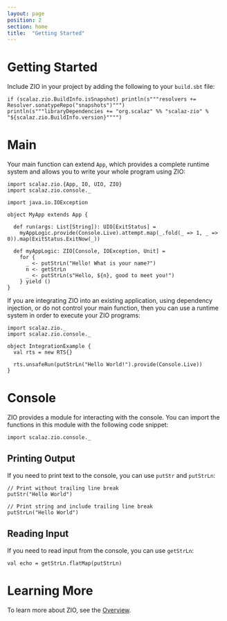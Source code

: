 ```yaml
---
layout: page
position: 2
section: home
title:  "Getting Started"
---
```


# Getting Started

Include ZIO in your project by adding the following to your `build.sbt` file:

```tut:evaluated
if (scalaz.zio.BuildInfo.isSnapshot) println(s"""resolvers += Resolver.sonatypeRepo("snapshots")""")
println(s"""libraryDependencies += "org.scalaz" %% "scalaz-zio" % "${scalaz.zio.BuildInfo.version}"""")
```

# Main

Your main function can extend `App`, which provides a complete runtime system and allows you to write your whole program using ZIO:

```tut:silent
import scalaz.zio.{App, IO, UIO, ZIO}
import scalaz.zio.console._

import java.io.IOException

object MyApp extends App {

  def run(args: List[String]): UIO[ExitStatus] =
    myAppLogic.provide(Console.Live).attempt.map(_.fold(_ => 1, _ => 0)).map(ExitStatus.ExitNow(_))

  def myAppLogic: ZIO[Console, IOException, Unit] =
    for {
      _ <- putStrLn("Hello! What is your name?")
      n <- getStrLn
      _ <- putStrLn(s"Hello, ${n}, good to meet you!")
    } yield ()
}
```

If you are integrating ZIO into an existing application, using dependency injection, or do not control your main function, then you can use a runtime system in order to execute your ZIO programs:

```tut:silent
import scalaz.zio._
import scalaz.zio.console._

object IntegrationExample {
  val rts = new RTS{}

  rts.unsafeRun(putStrLn("Hello World!").provide(Console.Live))
}
```

# Console

ZIO provides a module for interacting with the console. You can import the functions in this module with the following code snippet:

```tut:silent
import scalaz.zio.console._
```

## Printing Output

If you need to print text to the console, you can use `putStr` and `putStrLn`:

```tut
// Print without trailing line break
putStr("Hello World")

// Print string and include trailing line break
putStrLn("Hello World")
```

## Reading Input

If you need to read input from the console, you can use `getStrLn`:

```tut
val echo = getStrLn.flatMap(putStrLn)
```

# Learning More

To learn more about ZIO, see the [Overview](overview/index.html).
